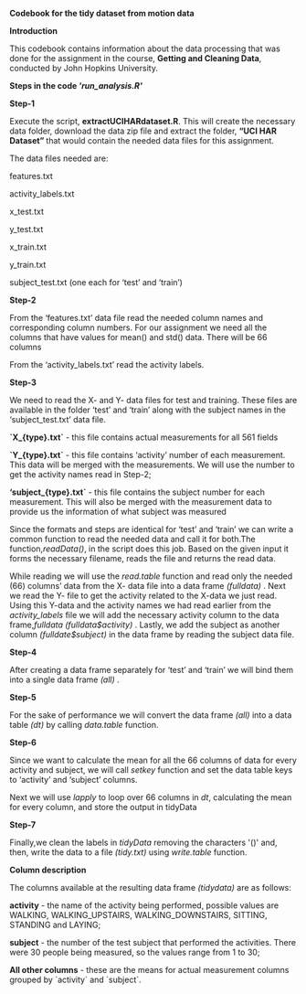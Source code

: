 <p><b>Codebook for the tidy dataset from motion data</b></p>
<p><b>Introduction</b></p>
<p>This codebook contains information about the data processing that was done for the assignment in the course, <b>Getting and Cleaning Data</b>, conducted by John Hopkins University. </p>
<p><b>Steps in the code <i>'run_analysis.R'</i></b></p>
<p><b>Step-1</b></p>
<p>Execute the script, <b>extractUCIHARdataset.R</b>. This will create the necessary data folder, download the data zip file and extract the folder, <b>“UCI HAR Dataset” </b> that would contain the needed data files for this assignment.</p>
<p>The data files needed are:</p>
<p>features.txt</p>
<p>activity_labels.txt</p>
<p>x_test.txt</p>
<p>y_test.txt</p>
<p>x_train.txt</p>
<p>y_train.txt</p>
<p>subject_test.txt (one each for ‘test’ and ‘train’)</p>
<p><b>Step-2</b></p>
<p>From the ‘features.txt’ data file read the needed column names and corresponding column numbers. For our assignment we need all the columns that have values for mean() and std() data. There will be 66 columns</p>
<p>From the ‘activity_labels.txt’ read the activity labels.</p>
<p><b>Step-3</b></p>
<p>We need to read the X- and Y- data files for test and training. These files are available in the folder ‘test’ and ‘train’ along with the subject names in the ‘subject_test.txt’ data file.</p>
<p><b>`X_{type}.txt`</b> - this file contains actual measurements for all 561 fields</p>
<p><b>`Y_{type}.txt`</b> - this file contains ‘activity’ number of each measurement. This data will be merged with the measurements. We will use the number to get the activity names read in Step-2;</p>
<p><b> ‘subject_{type}.txt`</b> - this file contains the subject number for each measurement. This will also be merged with the measurement data to provide us the information of what subject was measured</p>
<p>Since the formats and steps are identical for ‘test’ and ‘train’ we can write a common function to read the needed data and call it for both.The function,<i>readData()</i>, in the script does this job. Based on the given input it forms the necessary filename, reads the file and returns the read data.</p>
<p>While reading we will use the <i>read.table</i> function and read only the needed (66) columns’ data from the X- data file into a data frame <i> (fulldata) </i>. Next we read the Y- file to get the activity related to the X-data we just read. Using this Y-data and the activity names we had read earlier from the <i>activity_labels</i> file we will add the necessary activity column to the data frame,<i>fulldata (fulldata$activity) </i>. Lastly, we add the subject as another column <i> (fulldate$subject) </i> in the data frame by reading the subject data file.</p>
<p><b>Step-4</b></p>
<p>After creating a data frame separately for ‘test’ and ‘train’ we will bind them into a single data frame <i> (all) </i>.</p>
<p><b>Step-5</b></p>
<p>For the sake of performance we will convert the data frame <i>(all)</i> into a data table <i>(dt)</i> by calling <i>data.table</i>  function.</p>
<p><b>Step-6</b></p>
<p>Since we want to calculate the mean for all the 66 columns of data for every activity and subject, we will call <i>setkey</i> function and set the data table keys to ‘activity’ and ‘subject’ columns.</p>
<p>Next we will use <i>lapply</i>  to loop over 66 columns in <i>dt</i>, calculating the mean for every column, and store the output in tidyData</p>
<p><b>Step-7</b></p>
<p>Finally,we clean the labels in <i>tidyData</i> removing the characters '()' and, then, write the data to a file <i> (tidy.txt) </i> using <i>write.table</i> function.</p>
<p><b>Column description</b></p>
<p>The columns available at the resulting data frame <i> (tidydata) </i> are as follows:</p>
<p><b>activity</b> - the name of the activity being performed, possible values are WALKING, WALKING_UPSTAIRS, WALKING_DOWNSTAIRS, SITTING, STANDING and LAYING;</p>
<p><b>subject</b> - the number of the test subject that performed the activities. There were 30 people being measured, so the values range from 1 to 30;</p>
<p><b>All other columns</b> - these are the means for actual measurement columns grouped by `activity` and `subject`.</p>
<p></p>
<p>
